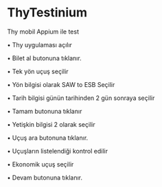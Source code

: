 # ThyTestinium
Thy mobil Appium ile test

• Thy uygulaması açılır

• Bilet al butonuna tıklanır.

• Tek yön uçuş seçilir

• Yön bilgisi olarak SAW to ESB Seçilir

• Tarih bilgisi günün tarihinden 2 gün sonraya seçilir

• Tamam butonuna tıklanır

• Yetişkin bilgisi 2 olarak seçilir

• Uçuş ara butonuna tıklanır.

• Uçuşların listelendiği kontrol edilir

• Ekonomik uçuş seçilir

• Devam butonuna tıklanır.
